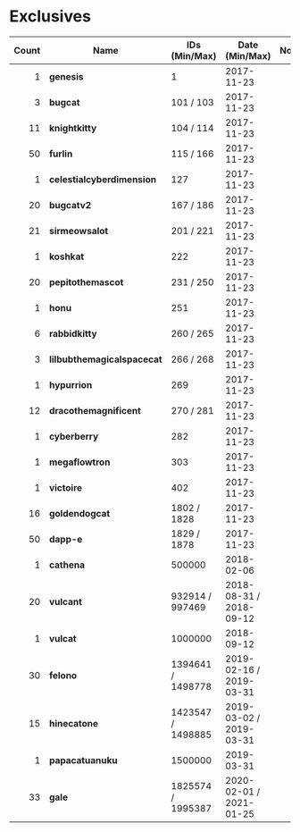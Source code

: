 # Exclusives

| Count | Name | IDs (Min/Max) | Date (Min/Max) | Notes    |
|------:|------|---------------|----------------|----------|
| 1 | **genesis** | 1 | 2017-11-23 |
| 3 | **bugcat** | 101 / 103 | 2017-11-23 |
| 11 | **knightkitty** | 104 / 114 | 2017-11-23 |
| 50 | **furlin** | 115 / 166 | 2017-11-23 |
| 1 | **celestialcyberdimension** | 127 | 2017-11-23 |
| 20 | **bugcatv2** | 167 / 186 | 2017-11-23 |
| 21 | **sirmeowsalot** | 201 / 221 | 2017-11-23 |
| 1 | **koshkat** | 222 | 2017-11-23 |
| 20 | **pepitothemascot** | 231 / 250 | 2017-11-23 |
| 1 | **honu** | 251 | 2017-11-23 |
| 6 | **rabbidkitty** | 260 / 265 | 2017-11-23 |
| 3 | **lilbubthemagicalspacecat** | 266 / 268 | 2017-11-23 |
| 1 | **hypurrion** | 269 | 2017-11-23 |
| 12 | **dracothemagnificent** | 270 / 281 | 2017-11-23 |
| 1 | **cyberberry** | 282 | 2017-11-23 |
| 1 | **megaflowtron** | 303 | 2017-11-23 |
| 1 | **victoire** | 402 | 2017-11-23 |
| 16 | **goldendogcat** | 1802 / 1828 | 2017-11-23 |
| 50 | **dapp-e** | 1829 / 1878 | 2017-11-23 |
| 1 | **cathena** | 500000 | 2018-02-06 |
| 20 | **vulcant** | 932914 / 997469 | 2018-08-31 / 2018-09-12 |
| 1 | **vulcat** | 1000000 | 2018-09-12 |
| 30 | **felono** | 1394641 / 1498778 | 2019-02-16 / 2019-03-31 |
| 15 | **hinecatone** | 1423547 / 1498885 | 2019-03-02 / 2019-03-31 |
| 1 | **papacatuanuku** | 1500000 | 2019-03-31 |
| 33 | **gale** | 1825574 / 1995387 | 2020-02-01 / 2021-01-25 |


